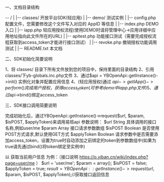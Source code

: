 一、文档目录结构

-- /
  |
  |-- classes/      开放平台SDK(轻应用)
  |
  |-- demo/     测试实例
    |
    |-- config.php      配置文件，您需要修改这个文件写入对应的 AppID 等信息
    |
    |-- index.php       DEMO入口
    |
    |-- iapp.php        轻应用授权流程(使用DEMO时请将管理中心->应用详细中应用地址指向此文件所在的URL)
    |
    |-- apitest.php     功能接口测试（需要完成授权流程获取到access_token才能进行接口测试）
    |
    |-- revoke.php      撤销授权功能调用测试
  |
  |-- README.txt          本文档

二、SDK初始化简要说明

1、将 classes/ 目录下所有文件放到您的项目中，保持里面的目录结构
2、引用classes/下yb-globals.inc.php文件
3、通过$api = YBOpenApi::getInstance()->init() 实例化对象并配置应用信息
4、(轻应用授权)通过 $api->getIApp()->perform() 完成用户授权，获得access_token(可参考demo中iapp.php文件)
5、通过$api->bind()绑定access_token

三、SDK接口调用简要说明

完成初始化后，通过YBOpenApi::getInstance()->request($url, $param, $isPOST, $applyToken)来调用易班api
参数说明：
$url			String	具体调用的接口名称,例如user/me
$param			Array	接口请求参数数组
$isPOST  		Boolean	是否使用POST方式请求,默认使用GET方式
$applyToken		Boolean	请求参数中是否需要添加access_token，设置为true时自动添加之前绑定的token到参数数组中(如果为true请先通过bind()将token绑定至实例中)

以 获取当前用户信息 为例：（接口说明  https://o.yiban.cn/wiki/index.php?page=user/me ）
$url 		= 'user/me';
$param 		= array();
$isPOST		= false;
$applyToken = true;
$result = YBOpenApi::getInstance()->request($url, $param, $isPOST, $applyToken);//获取接口返回信息











